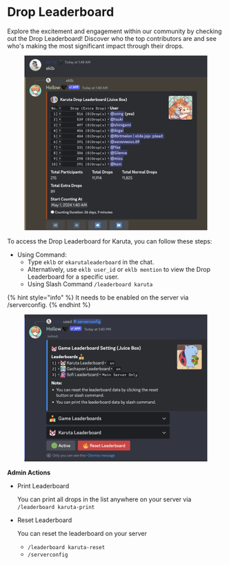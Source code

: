 # Drop Leaderboard

Explore the excitement and engagement within our community by checking out the Drop Leaderboard! Discover who the top contributors are and see who's making the most significant impact through their drops.

<figure><img src="../.gitbook/assets/image (3).png" alt=""><figcaption></figcaption></figure>

To access the Drop Leaderboard for Karuta, you can follow these steps:

* Using Command:
  * Type `eklb` or `ekarutaleaderboard` in the chat.
  * Alternatively, use `eklb user_id` or `eklb mention` to view the Drop Leaderboard for a specific user.
  * Using Slash Command `/leaderboard karuta`

{% hint style="info" %}
It needs to be enabled on the server via /serverconfig.
{% endhint %}

<figure><img src="../.gitbook/assets/image (4).png" alt=""><figcaption></figcaption></figure>

**Admin Actions**

*   Print Leaderboard

    You can print all drops in the list anywhere on your server via `/leaderboard karuta-print`
*   Reset Leaderboard

    You can reset the leaderboard on your server

    * &#x20;`/leaderboard karuta-reset`
    * `/serverconfig`
